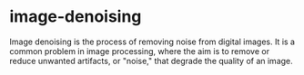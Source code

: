 # image-denoising
Image denoising is the process of removing noise from digital images. It is a common problem in image processing, where the aim is to remove or reduce unwanted artifacts, or "noise," that degrade the quality of an image.
